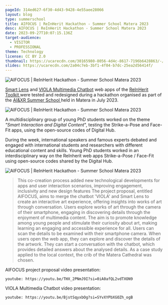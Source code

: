 ```yaml
---
pageId: 314ed627-6f30-4d43-9428-4e55aee28066
layout: blog
type: summerschool
title: AIFOCUS | ReInHerit Hackathon - Summer School Matera 2023
desc: AIFOCUS | ReInHerit Hackathon - Summer School Matera 2023
date: 2023-09-27T10:07:15.136Z
target-audience:
  - VISITOR
  - PROFESSIONAL
theme: Technology
license: CC BY 2.0
thumbnail: https://ucarecdn.com/30165980-8056-4d4c-8617-7196b6428863/-/crop/663x373/78,37/-/preview/
slides: https://ucarecdn.com/2a04c7eb-3bf1-4f04-b7dc-25ea2d56414f/
---
```

![AIFOCUS | ReInHerit Hackathon - Summer School Matera 2023](https://ucarecdn.com/f9336792-575e-47d8-bf68-85a6257801ae/ "AIFOCUS | ReInHerit Hackathon - Summer School Matera 2023")

[Smart Lens](https://reinherit-hub.eu/tools/apps/1e20d094-391f-40d4-820f-84423e30cec4) and [VIOLA Multimedia Chatbot](https://reinherit-hub.eu/tools/apps/543b2b77-35f1-41b5-b06e-3a355f2a1c6b) web apps of the [ReInHerit Toolkit ](https://reinherit-hub.eu/tools/apps)were tested and redesigned during a hackathon organised as part of the [AI&XR Summer School ](https://xrsalento.it/xrai-summer-school-2023/)held in Matera in July 2023. 

![AIFOCUS | ReInHerit Hackathon - Summer School Matera 2023](https://ucarecdn.com/b4140c6d-0058-45b1-a4d8-d7951736d43e/ "AIFOCUS | ReInHerit Hackathon - Summer School Matera 2023")

A multidisciplinary group of young PhD students worked on the theme *"Smart Interaction and Digital Content*", testing the Strike-a-Pose and Face-Fit apps, using the open-source codes of Digital Hub. 

During the week, international speakers and famous experts debated and engaged with international students and researchers with different educational content and skills. Young PhD students worked in an interdisciplinary way on the ReInherit web apps Strike-a-Pose / Face-Fit using open-source codes shared by the Digital Hub. 

![AIFOCUS | ReInHerit Hackathon - Summer School Matera 2023](https://ucarecdn.com/bd6ed277-b1a7-41b1-b776-b921209d9707/ "AIFOCUS | ReInHerit Hackathon - Summer School Matera 2023")

> This co-creation process added new technological developments for apps and user interaction scenarios, improving engagement, inclusivity and new design features The project proposal, entitled AIFOCUS, aims to merge the chatbot 'VIOLA' and Smart Lens to create an interactive art experience, offering insights into works of art through conversation. Users explore works of art through the camera of their smartphone, engaging in discovering details through the enjoyment of multimedia content. The aim is to promote knowledge among young people and stimulate their curiosity about art, making learning an engaging and accessible experience for all. Users can scan the details to be examined with their smartphone camera. When users open the web app, they can explore and discover the details of the artwork.  They can start a conversation with the chatbot, which provides detailed answers about the analysed details. As a case study applied to the local context, the crib of the Matera Cathedral was chosen.

AIFOCUS project proposal video presentation:

`youtube: https://youtu.be/THX_2PNmJ9I?si=0iA0afQL2vdTXON9 `

VIOLA Multimedia Chatbot video presentation:

`youtube: https://youtu.be/BjstSqyxbOg?si=SYvXYPbXGOZh_ogB`